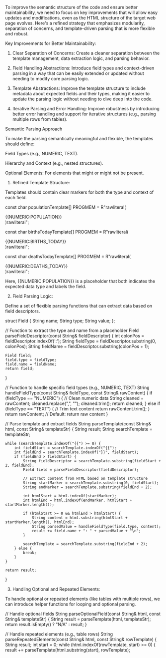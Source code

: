 To improve the semantic structure of the code and ensure better maintainability, we need to focus on key improvements that will allow easy updates and modifications, even as the HTML structure of the target web page evolves. Here's a refined strategy that emphasizes modularity, separation of concerns, and template-driven parsing that is more flexible and robust.

Key Improvements for Better Maintainability:

1. Clear Separation of Concerns: Create a cleaner separation between the template management, data extraction logic, and parsing behavior.


2. Field Handling Abstractions: Introduce field types and context-driven parsing in a way that can be easily extended or updated without needing to modify core parsing logic.


3. Template Abstractions: Improve the template structure to include metadata about expected fields and their types, making it easier to update the parsing logic without needing to dive deep into the code.


4. Iterative Parsing and Error Handling: Improve robustness by introducing better error handling and support for iterative structures (e.g., parsing multiple rows from tables).



Semantic Parsing Approach

To make the parsing semantically meaningful and flexible, the templates should define:

Field Types (e.g., NUMERIC, TEXT).

Hierarchy and Context (e.g., nested structures).

Optional Elements: For elements that might or might not be present.


1. Refined Template Structure:

Templates should contain clear markers for both the type and context of each field.

const char populationTemplate[] PROGMEM = R"rawliteral(
<div class="maincounter-number">
    <span class="rts-counter">{{NUMERIC:POPULATION}}</span>
</div>)rawliteral";

const char birthsTodayTemplate[] PROGMEM = R"rawliteral(
<div class="sec-counter">
    <span class="rts-counter">{{NUMERIC:BIRTHS_TODAY}}</span>
</div>)rawliteral";

const char deathsTodayTemplate[] PROGMEM = R"rawliteral(
<div class="sec-counter">
    <span class="rts-counter">{{NUMERIC:DEATHS_TODAY}}</span>
</div>)rawliteral";

Here, {{NUMERIC:POPULATION}} is a placeholder that both indicates the expected data type and labels the field.

2. Field Parsing Logic:

Define a set of flexible parsing functions that can extract data based on field descriptors.

struct Field {
    String name;
    String type;
    String value;
};

// Function to extract the type and name from a placeholder
Field parseFieldDescriptor(const String& fieldDescriptor) {
    int colonPos = fieldDescriptor.indexOf(':');
    String fieldType = fieldDescriptor.substring(0, colonPos);
    String fieldName = fieldDescriptor.substring(colonPos + 1);
    
    Field field;
    field.type = fieldType;
    field.name = fieldName;
    return field;
}

// Function to handle specific field types (e.g., NUMERIC, TEXT)
String handleFieldType(const String& fieldType, const String& rawContent) {
    if (fieldType == "NUMERIC") {
        // Clean numeric data
        String cleaned = rawContent;
        cleaned.replace(",", "");
        cleaned.trim();
        return cleaned;
    } else if (fieldType == "TEXT") {
        // Trim text content
        return rawContent.trim();
    }
    return rawContent; // Default: return raw content
}

// Parse template and extract fields
String parseTemplate(const String& html, const String& templateStr) {
    String result;
    String searchTemplate = templateStr;

    while (searchTemplate.indexOf("{{") >= 0) {
        int fieldStart = searchTemplate.indexOf("{{");
        int fieldEnd = searchTemplate.indexOf("}}", fieldStart);
        if (fieldEnd > fieldStart) {
            String fieldDescriptor = searchTemplate.substring(fieldStart + 2, fieldEnd);
            Field field = parseFieldDescriptor(fieldDescriptor);

            // Extract content from HTML based on template structure
            String startMarker = searchTemplate.substring(0, fieldStart);
            String endMarker = searchTemplate.substring(fieldEnd + 2);
            
            int htmlStart = html.indexOf(startMarker);
            int htmlEnd = html.indexOf(endMarker, htmlStart + startMarker.length());

            if (htmlStart >= 0 && htmlEnd > htmlStart) {
                String content = html.substring(htmlStart + startMarker.length(), htmlEnd);
                String parsedValue = handleFieldType(field.type, content);
                result += field.name + ": " + parsedValue + "\n";
            }

            searchTemplate = searchTemplate.substring(fieldEnd + 2);
        } else {
            break;
        }
    }

    return result;
}

3. Handling Optional and Repeated Elements:

To handle optional or repeated elements (like tables with multiple rows), we can introduce helper functions for looping and optional parsing.

// Handle optional fields
String parseOptionalField(const String& html, const String& templateStr) {
    String result = parseTemplate(html, templateStr);
    return result.isEmpty() ? "N/A" : result;
}

// Handle repeated elements (e.g., table rows)
String parseRepeatedElements(const String& html, const String& rowTemplate) {
    String result;
    int start = 0;
    while (html.indexOf(rowTemplate, start) >= 0) {
        result += parseTemplate(html.substring(start), rowTemplate);

